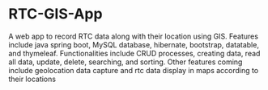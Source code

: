 # RTC-GIS-App
A web app to record RTC data along with their location using GIS. Features include java spring boot, MySQL database, hibernate, bootstrap, datatable, and thymeleaf. Functionalities include CRUD processes, creating data, read all data, update, delete, searching, and sorting. Other features coming include geolocation data capture and rtc data display in maps according to their locations
